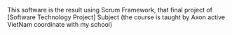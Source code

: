 This software is the result using Scrum Framework, that final project of [Software Technology Project] Subject (the course is taught by Axon active VietNam coordinate with my school)
